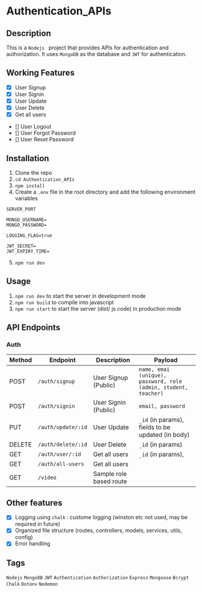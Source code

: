# Authentication_APIs

## Description

This is a `Nodejs ` project that provides APIs for authentication and authorization. It uses `MongoDB` as the database and `JWT` for authentication.

## Working Features

-   [x] User Signup
-   [x] User Signin
-   [x] User Update
-   [x] User Delete
-   [x] Get all users
-   [] User Logout
-   [] User Forgot Password
-   [] User Reset Password

## Installation

1. Clone the repo
2. `cd Authentication_APIs`
3. `npm install`
4. Create a `.env` file in the root directory and add the following environment variables

```
SERVER_PORT

MONGO_USERNAME=
MONGO_PASSWORD=

LOGGING_FLAG=true

JWT_SECRET=
JWT_EXPIRY_TIME=
```

5. `npm run dev`

## Usage

1. `npm run dev` to start the server in development mode
2. `npm run build` to compile into javascript
3. `npm run start` to start the server (dist/ js code) in production mode

## API Endpoints

### Auth

| Method | Endpoint           | Description             | Payload                                                         |
| ------ | ------------------ | ----------------------- | --------------------------------------------------------------- |
| POST   | `/auth/signup`     | User Signup (Public)    | `name, emai (unique), password, role (admin, student, teacher)` |
| POST   | `/auth/signin`     | User Signin (Public)    | `email, password`                                               |
| PUT    | `/auth/update/:id` | User Update             | `_id` (in params), fields to be updated (in body)               |
| DELETE | `/auth/delete/:id` | User Delete             | `_id` (in params)                                               |
| GET    | `/auth/user/:id`   | Get all users           | `_id` (in params),                                              |
| GET    | `/auth/all-users`  | Get all users           |                                                                 |
| GET    | `/video`           | Sample role based route |                                                                 |

## Other features

-   [x] Logging using `chalk` : custome logging (winston etc not used, may be required in future)
-   [x] Organized file structure (routes, controllers, models, services, utils, config)
-   [x] Error handling

<!-- tags -->

## Tags

`Nodejs` `MongoDB` `JWT` `Authentication` `Authorization` `Express` `Mongoose` `Bcrypt` `Chalk` `Dotenv` `Nodemon`
